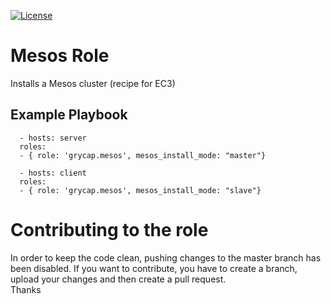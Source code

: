 [![License](https://img.shields.io/badge/license-Apache%202-blue.svg)](https://www.apache.org/licenses/LICENSE-2.0)

Mesos Role
==========

Installs a Mesos cluster (recipe for EC3)

Example Playbook
----------------
```
  - hosts: server
  roles:
  - { role: 'grycap.mesos', mesos_install_mode: "master"}
```
```
  - hosts: client
  roles:
  - { role: 'grycap.mesos', mesos_install_mode: "slave"}
```

Contributing to the role
========================
In order to keep the code clean, pushing changes to the master branch has been disabled. If you want to contribute, you have to create a branch, upload your changes and then create a pull request.  
Thanks